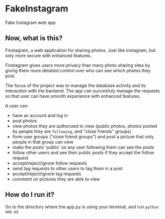 # FakeInstagram
Fake Instagram web app

## Now, what is this?

Finstagram, a web application for sharing photos. Just like instagram, but only more secure with enhanced features.

Finstagram gives users more privacy than many photo sharing sites by giving them more detailed control over who can see which photos they post. 

The focus of the project was to manage the database activity and its interaction with the backend. The app can succesfuly manage the requests so that user can have smooth experience with enhanced features.

A user can:
- have an account and log in
- post photos
- view photos they are authorized to view (public photos, photos posted by people they are `following`, and "close friends" groups)
- form user groups ("close friend groups") and post a picture that only people in that group can view
- make the posts 'public' so any user following them can see the posts
- follow other users and see their public posts if they accept the follow request
- accept/reject/ignore follow requests
- send tag requests to other users to tag them in a post
- accept/reject/ignore tag requests
- comment on pictures they are able to view


## How do I run it?
Go to the directory where the app.py is using your terminal, and run `python app.py`
